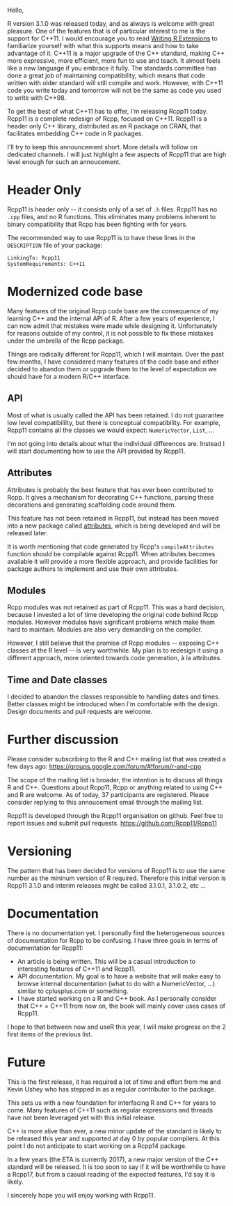 Hello, 

R version 3.1.0 was released today, and as always is welcome with great pleasure. One
of the features that is of particular interest to me is the support for C++11. 
I would encourage you to read 
[Writing R Extensions](http://cran.r-project.org/doc/manuals/r-devel/R-exts.html#Using-C_002b_002b11-code)
to familiarize yourself with 
what this supports means and how to take advantage of it. C++11 is a major 
upgrade of the C++ standard, making C++ more expressive, more efficient, more
fun to use and teach. It almost feels like a new language if you embrace it fully. 
The standards committee has done a great job of maintaining compatibility, which means
that code written with older standard will still compile and work. 
However, with C++11 code you write today and tomorrow will not be the same as code 
you used to write with C++98. 

To get the best of what C++11 has to offer, I'm releasing Rcpp11 today. Rcpp11
is a complete redesign of Rcpp, focused on C++11. Rcpp11 is a header only 
C++ library, distributed as an R package on CRAN, that facilitates embedding 
C++ code in R packages. 

I'll try to keep this announcement short. More details will follow on dedicated 
channels. I will just highlight a few aspects of Rcpp11 that are high level 
enough for such an annoucement. 

Header Only
===========

Rcpp11 is header only -- it consists only of a set of `.h` files. Rcpp11 has no
`.cpp` files, and no R functions. This eliminates many problems inherent to 
binary compatibility that Rcpp has been fighting with for years. 

The recommended way to use Rcpp11 is to have these lines in the `DESCRIPTION` file 
of your package: 

```
LinkingTo: Rcpp11
SystemRequirements: C++11
```

Modernized code base
====================

Many features of the original Rcpp code base are the consequence of my 
learning C++ and the internal API of R. After a few years of experience, I can 
now admit that mistakes were made while designing it. Unfortunately for reasons
outside of my control, it is not possible to fix these mistakes under the umbrella
of the Rcpp package. 

Things are radically different for Rcpp11, which I will maintain. Over the past 
few months, I have considered many features of the code base and either decided
to abandon them or upgrade them to the level of expectation we should have for a 
modern R/C++ interface. 


API
---

Most of what is usually called the API has been retained. I do not guarantee
low level compatibililty, but there is conceptual compatibility. For example, 
Rcpp11 contains all the classes we would expect: `NumericVector`, `List`, ...

I'm not going into details about what the individual differences are. Instead I 
will start documenting how to use the API provided by Rcpp11. 


Attributes
----------

Attributes is probably the best feature that has ever been contributed to Rcpp. It 
gives a mechanism for decorating C++ functions, parsing these decorations and generating
scaffolding code around them.  

This feature has not been retained in Rcpp11, but instead has been moved into a 
new package called [attributes](https://github.com/Rcpp11/attributes), 
which is being developed and will be released later. 

It is worth mentioning that code generated by Rcpp's `compileAttributes` function
should be compilable against Rcpp11. When attributes becomes available it will 
provide a more flexible approach, and provide facilities for package authors to
implement and use their own attributes.


Modules
-------

Rcpp modules was not retained as part of Rcpp11. This was a hard decision, because
I invested a lot of time developing the original code behind Rcpp modules. However
modules have significant problems which make them hard to maintain. Modules are 
also very demanding on the compiler. 

However, I still believe that the promise of Rcpp modules -- exposing C++ classes 
at the R level -- is very worthwhile. My plan is to redesign it using a different 
approach, more oriented towards code generation, à la attributes. 


Time and Date classes
---------------------

I decided to abandon the classes responsible to handling dates and times. Better 
classes might be introduced when I'm comfortable with the design. Design 
documents and pull requests are welcome. 


Further discussion
==================

Please consider subscribing to the R and C++ mailing list that was created a few 
days ago: https://groups.google.com/forum/#!forum/r-and-cpp

The scope of the mailing list is broader, the intention is to discuss all things 
R and C++. Questions about Rcpp11, Rcpp or anything related to using C++ and R
are welcome. As of today, 37 participants are registered. Please consider 
replying to this annoucement email through the mailing list. 

Rcpp11 is developed through the Rcpp11 organisation on github. Feel free
to report issues and submit pull requests. https://github.com/Rcpp11/Rcpp11


Versioning
==========

The pattern that has been decided for versions of Rcpp11 is to use the same 
number as the mininum version of R required. Therefore this initial version
is Rcpp11 3.1.0 and interim releases might be called 3.1.0.1, 3.1.0.2, etc ...

Documentation
=============

There is no documentation yet. I personally find the heterogeneous sources
of documentation for Rcpp to be confusing. I have three goals in terms of 
documentation for Rcpp11:

 - An article is being written. This will be a casual introduction to 
   interesting features of C++11 and Rcpp11.
 - API documentation. My goal is to have a website that will make easy to 
   browse internal documentation (what to do with a NumericVector, ...) similar
   to cplusplus.com or something. 
 - I have started working on a R and C++ book. As I personally consider that 
   C++ = C++11 from now on, the book will mainly cover uses cases of Rcpp11. 

I hope to that between now and useR this year, I will make progress on the 2 first 
items of the previous list. 
   
   

Future
======

This is the first release, it has required a lot of time and effort from me and
Kevin Ushey who has stepped in as a regular contributor to the package. 

This sets us with a new foundation for interfacing R and C++ for years to come. 
Many features of C++11 such as regular expressions and threads have not been 
leveraged yet with this initial release. 

C++ is more alive than ever, a new minor update of the standard is likely to 
be released this year and supported at day 0 by popular compilers. At this point
I do not anticipate to start working on a Rcpp14 package. 

In a few years (the ETA is currently 2017), a new major version of the C++ standard
will be released. It is too soon to say if it will be worthwhile to have a Rcpp17, 
but from a casual reading of the expected features, I'd say it is likely. 

I sincerely hope you will enjoy working with Rcpp11.
